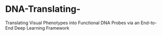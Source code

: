 # DNA-Translating-
Translating Visual Phenotypes into Functional DNA Probes via an End-to-End Deep Learning Framework
